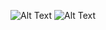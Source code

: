 ![Alt Text]("date_time\Screenshot\pilih_tanggal.png")
![Alt Text]("date_time\Screenshot\date_now.png")